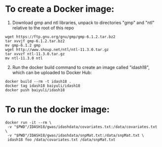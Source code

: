 # To create a Docker image:

1. Download gmp and ntl libraries, unpack to directories "gmp" and "ntl" relative to the root of this repo


```
wget https://ftp.gnu.org/gnu/gmp/gmp-6.1.2.tar.bz2
tar xvvjf gmp-6.1.2.tar.bz2
mv gmp-6.1.2 gmp
wget http://www.shoup.net/ntl/ntl-11.3.0.tar.gz
tar xvvzf ntl-11.3.0.tar.gz
mv ntl-11.3.0 ntl
```

2. Run the docker build command to create an image called "idash18", which can be uploaded to Docker Hub:

```
docker build --rm -t idash18 .
docker tag idash18 baiyuli/idash18
docker push baiyuli/idash18
```

# To run the docker image:

```
docker run -it --rm \
 -v "$PWD"/IDASH18/gwas/idashdata/covariates.txt:/data/covariates.txt \
 -v "$PWD"/IDASH18/gwas/idashdata/snpMat.txt:/data/snpMat.txt \
 idash18 foo /data/covariates.txt /data/snpMat.txt
```
